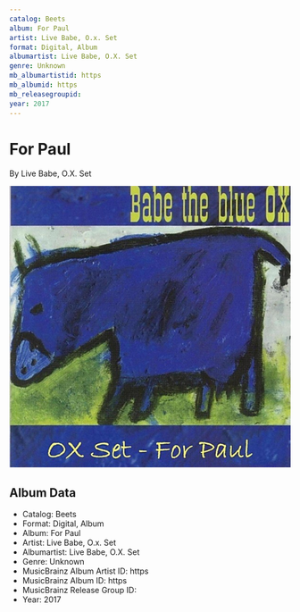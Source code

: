```yaml
---
catalog: Beets
album: For Paul
artist: Live Babe, O.x. Set
format: Digital, Album
albumartist: Live Babe, O.X. Set
genre: Unknown
mb_albumartistid: https
mb_albumid: https
mb_releasegroupid: 
year: 2017
---
```


# For Paul

By Live Babe, O.X. Set

![](../../assets/beetscovers/Live_Babe__Ox_Set-For_Paul.jpg)

## Album Data

- Catalog: Beets
- Format: Digital, Album
- Album: For Paul
- Artist: Live Babe, O.x. Set
- Albumartist: Live Babe, O.X. Set
- Genre: Unknown
- MusicBrainz Album Artist ID: https
- MusicBrainz Album ID: https
- MusicBrainz Release Group ID: 
- Year: 2017

